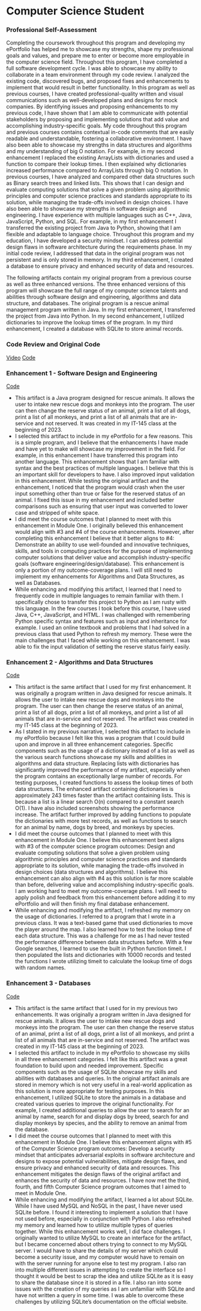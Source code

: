 # Computer Science Student

### Professional Self-Assessment

  Completing the coursework throughout this program and developing my ePortfolio has helped me to showcase my strengths, shape my professional goals and values, and prepare me to enter or become more employable in the computer science field. Throughout this program, I have completed a full software development cycle. I was able to showcase my ability to collaborate in a team environment through my code review. I analyzed the existing code, discovered bugs, and proposed fixes and enhancements to implement that would result in better functionality. In this program as well as previous courses, I have created professional-quality written and visual communications such as well-developed plans and designs for mock companies. By identifying issues and proposing enhancements to my previous code, I have shown that I am able to communicate with potential stakeholders by proposing and implementing solutions that add value and accomplishing industry-specific goals. My code throughout this program and previous courses contains contextual in-code comments that are easily readable and understandable, fostering a collaborative environment. I have also been able to showcase my strengths in data structures and algorithms and my understanding of big O notation. For example, in my second enhancement I replaced the existing ArrayLists with dictionaries and used a function to compare their lookup times. I then explained why dictionaries increased performance compared to ArrayLists through big O notation. In previous courses, I have analyzed and compared other data structures such as Binary search trees and linked lists. This shows that I can design and evaluate computing solutions that solve a given problem using algorithmic principles and computer science practices and standards appropriate to its solution, while managing the trade-offs involved in design choices. I have also been able to showcase my strengths in software design and engineering. I have experience with multiple languages such as C++, Java, JavaScript, Python, and SQL. For example, in my first enhancement I transferred the existing project from Java to Python, showing that I am flexible and adaptable to language choice. Throughout this program and my education, I have developed a security mindset. I can address potential design flaws in software architecture during the requirements phase. In my initial code review, I addressed that data in the original program was not persistent and is only stored in memory. In my third enhancement, I created a database to ensure privacy and enhanced security of data and resources.

  The following artifacts contain my original program from a previous course as well as three enhanced versions. The three enhanced versions of this program will showcase the full range of my computer science talents and abilities through software design and engineering, algorithms and data structure, and databases. The original program is a rescue animal management program written in Java. In my first enhancement, I transferred the project from Java into Python. In my second enhancement, I utilized dictionaries to improve the lookup times of the program. In my third enhancement, I created a database with SQLite to store animal records. 

### Code Review and Original Code
[Video](https://www.youtube.com/watch?v=PhLqyLRzCWo)
[Code](https://github.com/CollinKachenmeister/CollinKachenmeister.github.io/tree/main/Grazioso)

### Enhancement 1 - Software Design and Engineering

[Code](https://github.com/CollinKachenmeister/CollinKachenmeister.github.io/tree/main/Grazioso%20-%20Enhancement%201%20Python)
- This artifact is a Java program designed for rescue animals. It allows the user to intake new rescue dogs and monkeys into the program. The user can then change the reserve status of an animal, print a list of all dogs, print a list of all monkeys, and print a list of all animals that are in-service and not reserved. It was created in my IT-145 class at the beginning of 2023. 
- I selected this artifact to include in my ePortfolio for a few reasons. This is a simple program, and I believe that the enhancements I have made and have yet to make will showcase my improvement in the field. For example, in this enhancement I have transferred this program into another language. This enhancement shows that I am familiar with syntax and the best practices of multiple languages. I believe that this is an important skill for developers to have. I also improved input validation in this enhancement. While testing the original artifact and the enhancement, I noticed that the program would crash when the user input something other than true or false for the reserved status of an animal. I fixed this issue in my enhancement and included better comparisons such as ensuring that user input was converted to lower case and stripped of white space. 
- I did meet the course outcomes that I planned to meet with this enhancement in Module One. I originally believed this enhancement would align with #3 and #4 of the course enhancements. However, after completing this enhancement I believe that it better aligns to #4: Demonstrate an ability to use well-founded and innovative techniques, skills, and tools in computing practices for the purpose of implementing computer solutions that deliver value and accomplish industry-specific goals (software engineering/design/database). This enhancement is only a portion of my outcome-coverage plans. I will still need to implement my enhancements for Algorithms and Data Structures, as well as Databases. 
- While enhancing and modifying this artifact, I learned that I need to frequently code in multiple languages to remain familiar with them. I specifically chose to transfer this project to Python as I am rusty with this language. In the few courses I took before this course, I have used Java, C++, JavaScript, and HTML. I was challenged with remembering Python specific syntax and features such as input and inheritance for example. I used an online textbook and problems that I had solved in a previous class that used Python to refresh my memory. These were the main challenges that I faced while working on this enhancement. I was able to fix the input validation of setting the reserve status fairly easily. 


### Enhancement 2 - Algorithms and Data Structures

[Code](https://github.com/CollinKachenmeister/CollinKachenmeister.github.io/tree/main/Grazioso%20-%20Enhancement%202%20Algorithms)
- This artifact is the same artifact that I used for my first enhancement. It was originally a program written in Java designed for rescue animals. It allows the user to intake new rescue dogs and monkeys into the program. The user can then change the reserve status of an animal, print a list of all dogs, print a list of all monkeys, and print a list of all animals that are in-service and not reserved. The artifact was created in my IT-145 class at the beginning of 2023. 
- As I stated in my previous narrative, I selected this artifact to include in my ePortfolio because I felt like this was a program that I could build upon and improve in all three enhancement categories. Specific components such as the usage of a dictionary instead of a list as well as the various search functions showcase my skills and abilities in algorithms and data structure. Replacing lists with dictionaries has significantly improved the performance of my artifact, especially when the program contains an exceptionally large number of records. For testing purposes, I created functions to assess the lookup times of both data structures. The enhanced artifact containing dictionaries is approximately 243 times faster than the artifact containing lists. This is because a list is a linear search O(n) compared to a constant search O(1). I have also included screenshots showing the performance increase. The artifact further improved by adding functions to populate the dictionaries with more test records, as well as functions to search for an animal by name, dogs by breed, and monkeys by species. 
- I did meet the course outcomes that I planned to meet with this enhancement in Module One. I believe this enhancement best aligns with #3 of the computer science program outcomes: Design and evaluate computing solutions that solve a given problem using algorithmic principles and computer science practices and standards appropriate to its solution, while managing the trade-offs involved in design choices (data structures and algorithms). I believe this enhancement can also align with #4 as this solution is far more scalable than before, delivering value and accomplishing industry-specific goals. I am working hard to meet my outcome-coverage plans. I will need to apply polish and feedback from this enhancement before adding it to my ePortfolio and will then finish my final database enhancement. 
- While enhancing and modifying the artifact, I refreshed my memory on the usage of dictionaries. I referred to a program that I wrote in a previous class. It was a text-based game that used dictionaries to move the player around the map. I also learned how to test the lookup time of each data structure. This was a challenge for me as I had never tested the performance difference between data structures before. With a few Google searches, I learned to use the built in Python function timeit. I then populated the lists and dictionaries with 10000 records and tested the functions I wrote utilizing timeit to calculate the lookup time of dogs with random names.


### Enhancement 3 - Databases

[Code](https://github.com/CollinKachenmeister/CollinKachenmeister.github.io/tree/main/Grazioso%20-%20Enhancement%203%20Database)
- This artifact is the same artifact that I used for in my previous two enhancements. It was originally a program written in Java designed for rescue animals. It allows the user to intake new rescue dogs and monkeys into the program. The user can then change the reserve status of an animal, print a list of all dogs, print a list of all monkeys, and print a list of all animals that are in-service and not reserved. The artifact was created in my IT-145 class at the beginning of 2023.
- I selected this artifact to include in my ePortfolio to showcase my skills in all three enhancement categories. I felt like this artifact was a great foundation to build upon and needed improvement. Specific components such as the usage of SQLite showcase my skills and abilities with databases and queries. In the original artifact animals are stored in memory which is not very useful in a real-world application as this solution is more appropriate for testing purposes. In this enhancement, I utilized SQLite to store the animals in a database and created various queries to improve the original functionality. For example, I created additional queries to allow the user to search for an animal by name, search for and display dogs by breed, search for and display monkeys by species, and the ability to remove an animal from the database. 
- I did meet the course outcomes that I planned to meet with this enhancement in Module One. I believe this enhancement aligns with #5 of the Computer Science program outcomes: Develop a security mindset that anticipates adversarial exploits in software architecture and designs to expose potential vulnerabilities, mitigate design flaws, and ensure privacy and enhanced security of data and resources. This enhancement mitigates the design flaws of the original artifact and enhances the security of data and resources. I have now met the third, fourth, and fifth Computer Science program outcomes that I aimed to meet in Module One. 
- While enhancing and modifying the artifact, I learned a lot about SQLite. While I have used MySQL and NoSQL in the past, I have never used SQLite before. I found it interesting to implement a solution that I have not used before, especially in conjunction with Python. I also refreshed my memory and learned how to utilize multiple types of queries together. While this enhancement works well, I did face challenges. I originally wanted to utilize MySQL to create an interface for the artifact, but I became concerned about others trying to connect to my MySQL server. I would have to share the details of my server which could become a security issue, and my computer would have to remain on with the server running for anyone else to test my program. I also ran into multiple different issues in attempting to create the interface so I thought it would be best to scrap the idea and utilize SQLite as it is easy to share the database since it is stored in a file. I also ran into some issues with the creation of my queries as I am unfamiliar with SQLite and have not written a query in some time. I was able to overcome these challenges by utilizing SQLite’s documentation on the official website. 
